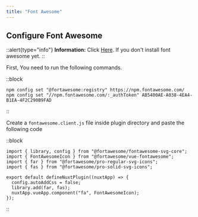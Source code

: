 ```yaml
---
title: "Font Awesome"
---
```


## Configure Font Awesome

::alert{type="info"}
**Information:** Click [Here](/setup/assets#configure-fontawesome). If you don't install font awesome yet.
::

First, You need to run the following commands.

::block
```bash[bash]
npm config set "@fortawesome:registry" https://npm.fontawesome.com/
npm config set "//npm.fontawesome.com/:_authToken" AB5400AE-A038-4EA4-B1EA-4F2C290B9FAD
```
::

Create a `fontawesome.client.js` file inside plugin directory and paste the following code

::block
```js[fontawesome.client.js]
import { library, config } from "@fortawesome/fontawesome-svg-core";
import { FontAwesomeIcon } from "@fortawesome/vue-fontawesome";
import { far } from "@fortawesome/pro-regular-svg-icons";
import { fas } from "@fortawesome/pro-solid-svg-icons";

export default defineNuxtPlugin((nuxtApp) => {
  config.autoAddCss = false;
  library.add(far, fas);
  nuxtApp.vueApp.component("fa", FontAwesomeIcon);
});

```
::

##
